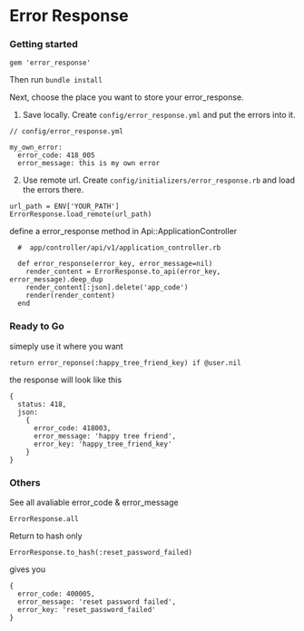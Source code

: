 # Error Response

### Getting started

```
gem 'error_response'
```

Then run `bundle install`

Next, choose the place you want to store your error_response.

1. Save locally. Create `config/error_response.yml` and put the errors into it.

```
// config/error_response.yml

my_own_error:
  error_code: 418_005
  error_message: this is my own error

```
2. Use remote url. Create `config/initializers/error_response.rb` and load the errors there.

```
url_path = ENV['YOUR_PATH']
ErrorResponse.load_remote(url_path)
```

define a error_response method in Api::ApplicationController

```
  #  app/controller/api/v1/application_controller.rb

  def error_response(error_key, error_message=nil)
    render_content = ErrorResponse.to_api(error_key, error_message).deep_dup
    render_content[:json].delete('app_code')
    render(render_content)
  end
```


### Ready to Go
simeply use it where you want

```
return error_reponse(:happy_tree_friend_key) if @user.nil
```

the response will look like this

```
{
  status: 418,
  json:
    {
      error_code: 418003,
      error_message: 'happy tree friend',
      error_key: 'happy_tree_friend_key'
    }
}
```

### Others

See all avaliable error_code & error_message

`ErrorResponse.all`

Return to hash only

`ErrorResponse.to_hash(:reset_password_failed)`

gives you

```
{
  error_code: 400005,
  error_message: 'reset password failed',
  error_key: 'reset_password_failed'
}
```
